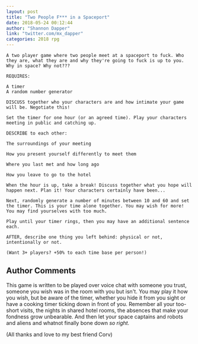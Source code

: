```yaml
---
layout: post
title: "Two People F*** in a Spaceport"
date: 2018-05-24 00:12:44
author: "Shannon Dapper"
link: "twitter.com/mx_dapper"
categories: 2018 rpg
---
```

```
A two player game where two people meet at a spaceport to fuck. Who they are, what they are and why they're going to fuck is up to you. Why in space? Why not???

REQUIRES: 

A timer
A random number generator

DISCUSS together who your characters are and how intimate your game will be. Negotiate this!
 
Set the timer for one hour (or an agreed time). Play your characters meeting in public and catching up.

DESCRIBE to each other:

The surroundings of your meeting

How you present yourself differently to meet them

Where you last met and how long ago

How you leave to go to the hotel

When the hour is up, take a break! Discuss together what you hope will happen next. Plan it! Your characters certainly have been...

Next, randomly generate a number of minutes between 10 and 60 and set the timer. This is your time alone together. You may wish for more! You may find yourselves with too much.

Play until your timer rings, then you may have an additional sentence each.

AFTER, describe one thing you left behind: physical or not, intentionally or not.

(Want 3+ players? +50% to each time base per person!)

```
## Author Comments 

This game is written to be played over voice chat with someone you trust, someone you wish was in the room with you but isn't. You may play it how you wish, but be aware of the timer, whether you hide it from you sight or have a cooking timer ticking down in front of you. Remember all your too-short visits, the nights in shared hotel rooms, the absences that make your fondness grow unbearable. And then let your space captains and robots and aliens and whatnot finally bone down *so right.*

(All thanks and love to my best friend Corv)
